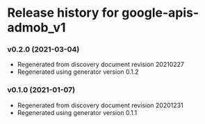 # Release history for google-apis-admob_v1

### v0.2.0 (2021-03-04)

* Regenerated from discovery document revision 20210227
* Regenerated using generator version 0.1.2

### v0.1.0 (2021-01-07)

* Regenerated from discovery document revision 20201231
* Regenerated using generator version 0.1.1

